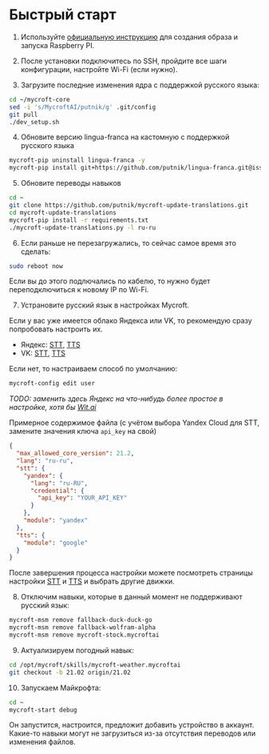 # Быстрый старт

1. Используйте [официальную инструкцию](https://mycroft-ai.gitbook.io/docs/using-mycroft-ai/get-mycroft/picroft) для создания образа и запуска Raspberry PI.

2. После установки подключитесь по SSH, пройдите все шаги конфигурации, настройте Wi-Fi (если нужно).

3. Загрузите последние изменения ядра с поддержкой русского языка:
```bash
cd ~/mycroft-core
sed -i 's/MycroftAI/putnik/g' .git/config
git pull
./dev_setup.sh
```

4. Обновите версию lingua-franca на кастомную с поддержкой русского языка
```bash
mycroft-pip uninstall lingua-franca -y
mycroft-pip install git+https://github.com/putnik/lingua-franca.git@issue-213
```

5. Обновите переводы навыков
```bash
cd ~
git clone https://github.com/putnik/mycroft-update-translations.git
cd mycroft-update-translations
mycroft-pip install -r requirements.txt 
./mycroft-update-translations.py -l ru-ru
```

6. Если раньше не перезагружались, то сейчас самое время это сделать:
```bash
sudo reboot now
```
Если вы до этого подлючались по кабелю, то нужно будет переподключиться к новому IP по Wi-Fi.

7. Устрановите русский язык в настройках Mycroft.

Если у вас уже имеется облако Яндекса или VK, то рекомендую сразу попробовать настроить их.
- Яндекс: [STT](./STT.md#yandex-speechkit), [TTS](./TTS.md#yandex-speechkit)
- VK: [STT](./STT.md#vk-cloud), [TTS](./TTS.md#vk-cloud)

Если нет, то настраиваем способ по умолчанию:
```bash
mycroft-config edit user
```
_TODO: заменить здесь Яндекс на что-нибудь более простое в настройке, хотя бы [Wit.ai](./STT.md#wit-ai)_

Примерное содержимое файла (с учётом выбора Yandex Cloud для STT, замените значения ключа `api_key` на свой)
```json
{
  "max_allowed_core_version": 21.2,
  "lang": "ru-ru",
  "stt": {
    "yandex": {
      "lang": "ru-RU",
      "credential": {
        "api_key": "YOUR_API_KEY"
      }
    },
    "module": "yandex"
  },
  "tts": {
    "module": "google"
  }
}
```
После завершения процесса настройки можете посмотреть страницы настройки [STT](/STT.md) и [TTS](/TTS.md) и выбрать другие движки.

8. Отключим навыки, которые в данный момент не поддерживают русский язык:
```bash
mycroft-msm remove fallback-duck-duck-go
mycroft-msm remove fallback-wolfram-alpha
mycroft-msm remove mycroft-stock.mycroftai
```

9. Актуализируем погодный навык:
```bash
cd /opt/mycroft/skills/mycroft-weather.mycroftai
git checkout -b 21.02 origin/21.02
```

10. Запускаем Майкрофта:
```bash
cd ~
mycroft-start debug
```
Он запустится, настроится, предложит добавить устройство в аккаунт. Какие-то навыки могут не загрузиться из-за отсутствия переводов или изменения файлов.
